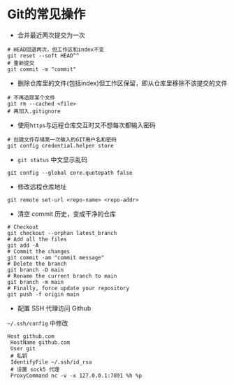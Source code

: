 # Git的常见操作

- 合并最近两次提交为一次

```shell
# HEAD回退两次，但工作区和index不变
git reset --soft HEAD^^
# 重新提交
git commit -m "commit"
```

- 删除仓库里的文件(包括index)但工作区保留，即从仓库里移除不该提交的文件

```shell
# 不再追踪某个文件
git rm --cached <file>
# 再加入.gitignore
```

- 使用`https`与远程仓库交互时又不想每次都输入密码

```shell
# 创建文件存储第一次输入的GIT用户名和密码
git config credential.helper store
```

- `git status` 中文显示乱码

```shell
git config --global core.quotepath false
```

- 修改远程仓库地址

```shell
git remote set-url <repo-name> <repo-addr>
```

- 清空 commit 历史，变成干净的仓库

```shell
# Checkout
git checkout --orphan latest_branch
# Add all the files
git add -A
# Commit the changes
git commit -am "commit message"
# Delete the branch
git branch -D main
# Rename the current branch to main
git branch -m main
# Finally, force update your repository
git push -f origin main
```

- 配置 SSH 代理访问 Github

`~/.ssh/config` 中修改

```config
Host github.com
 HostName github.com
 User git
 # 私钥
 IdentifyFile ~/.ssh/id_rsa
 # 设置 sock5 代理
 ProxyCommand nc -v -x 127.0.0.1:7891 %h %p
```

